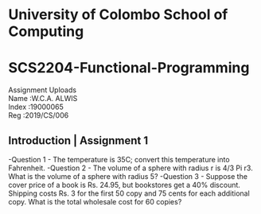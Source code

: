 # University of Colombo School of Computing
# SCS2204-Functional-Programming
Assignment Uploads\
Name  :W.C.A. ALWIS\
Index :19000065\
Reg   :2019/CS/006

## Introduction | Assignment 1

   -Question 1 - The temperature is 35C; convert this temperature into Fahrenheit.
   -Question 2 - The volume of a sphere with radius r is 4/3 Pi r3. What is the volume of a sphere with radius 5?
   -Question 3 - Suppose the cover price of a book is Rs. 24.95, but bookstores get a 40% discount. 
                 Shipping costs Rs. 3 for the first 50 copy and 75 cents for each additional copy. What is the total wholesale cost for 60 copies?
